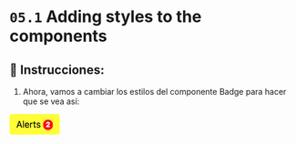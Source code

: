 # `05.1` Adding styles to the components

## 📝 Instrucciones:

1. Ahora, vamos a cambiar los estilos del componente Badge para hacer que se vea así:

![Alert in bootstrap](../../.learn/assets/05.1-1.png?raw=true)

